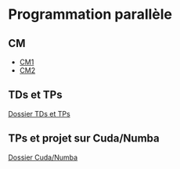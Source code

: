# Programmation parallèle

## CM

- [CM1](./CM/Cours_1.pdf)
- [CM2](./CM/Cours_2.pdf)

## TDs et TPs

[Dossier TDs et TPs](./Para%20-%20TP%20et%20TD/README.md)

## TPs et projet sur Cuda/Numba

[Dossier Cuda/Numba](./GPGPU%20-%20Numba/README.md)
